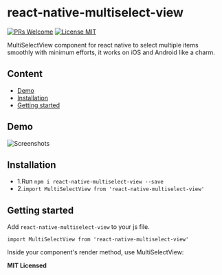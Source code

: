 # react-native-multiselect-view
<!-- 
[ ![release](https://img.shields.io/badge/release-v1.0.3-blue.svg?maxAge=2592000?style=flat-square)](https://github.com/bgoyal2222/react-native-multiselect-view/releases)
[ ![NPM version](https://img.shields.io/badge/npm%20package-v1.0.3-green.svg?style=flat)](https://www.npmjs.com/package/react-native-multiselect-view) -->
[ ![PRs Welcome](https://img.shields.io/badge/PRs-Welcome-brightgreen.svg)](https://github.com/bgoyal2222/react-native-multiselect-view/pulls)
[![License MIT](http://img.shields.io/badge/license-MIT-orange.svg?style=flat)](https://github.com/bgoyal2222/react-native-multiselect-view/blob/master/LICENSE)



MultiSelectView component for react native to select multiple items smoothly with minimum efforts, it works on iOS and Android like a charm.

## Content
- [Demo](#demo)
- [Installation](#installation)
- [Getting started](#getting-started)
<!-- - [API](#api) -->

## Demo  

![Screenshots](https://github.com/bgoyal2222/react-native-multiselect-view/blob/master/demo.gif)

## Installation

* 1.Run `npm i react-native-multiselect-view --save`
* 2.`import MultiSelectView from 'react-native-multiselect-view'`  


## Getting started  

Add `react-native-multiselect-view` to your js file.   

`import MultiSelectView from 'react-native-multiselect-view'`  

Inside your component's render method, use MultiSelectView:   


<!-- ### Basic usage  

```javascript
<CheckBox
    style={{flex: 1, padding: 10}}
    onClick={()=>this.onClick(data)}
    isChecked={data.checked}
    leftText={leftText}
/>;
```

### Custom CheckBox   

```javascript
renderCheckBox(data) {
    var leftText = data.name;
    return (
    <CheckBox
        style={{flex: 1, padding: 10}}
        onClick={()=>this.onClick(data)}
        isChecked={data.checked}
        leftText={leftText}
        checkedComponent={<Text>1</Text>}
        unCheckedComponent={<Text>0</Text>}
    />);
}
```

## API


Props              | Type     | Optional | Default     | Description
----------------- | -------- | -------- | ----------- | -----------
style  | ViewPropTypes.style  | true |   |   Custom style checkbox
leftText | PropTypes.string |true |   | Custom left Text
leftTextStyle  |  Text.propTypes.style | true |  | Custom left Text style
rightText | PropTypes.string |true |   | Custom right Text
rightTextView | PropTypes.element | true |   | Custom right TextView
rightTextStyle  | Text.propTypes.style | true |  | Custom right Text style
checkedComponent  |  PropTypes.element  | true  | Icon | Custom  checked Component
unCheckedComponent  |  PropTypes.element  | true  |  Icon  | Custom  unchecked Component
isChecked  |  PropTypes.bool |  false  |  false  | checkbox checked state
onClick   |  PropTypes.func |  false  |  | callback  function
index | PropTypes.number |false| |key to return in onClick callback
disabled  |  PropTypes.bool            | true  |  false | Disable the checkbox button
checkBoxColor | PropTypes.string | true |   | Tint color of the checkbox image (this props is for both checked and unchecked state)
checkedCheckBoxColor | PropTypes.string | true |   | Tint color of the checked state checkbox image (this prop will override value of `checkBoxColor` for checked state)
uncheckedCheckBoxColor | PropTypes.string | true |   | Tint color of the unchecked state checkbox image (this prop will override value of `checkBoxColor` for unchecked state) -->




**MIT Licensed**
